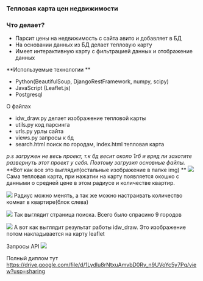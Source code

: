 ### Тепловая карта цен недвижимости

### Что делает?
- Парсит цены на недвижимость с сайта авито и добавляет в БД
- На основании данных из БД делает тепловую карту
- Имеет интерактивную карту с фильтрацией данных и отображение данных

**Используемые технологии  **
- Python(BeautifulSoup, DjangoRestFramework, numpy, scipy)
- JavaScript (Leaflet.js)
- Postgresql

О файлах
- idw_draw.py делает изображение тепловой карты
- utils.py  код парсинга
- urls.py урлы сайта
- views.py запросы к бд
- search.html поиск по городам, index.html тепловая карта

*p.s загружен не весь проект, т.к бд весит около 1гб и вряд ли захотите развернуть этот проект у себя. Поэтому загрузил основные файлы.*
**Вот как все это выглядит(остальные изображение в папке img)  **
![](https://i.imgur.com/glGa3wP.png)
Сама тепловая карта, при нажатии на карту появляется окошко с данными о средней цене в этом радиусе и количестве квартир.


![](https://i.imgur.com/ga4gPka.png)
Радиус можно менять, а так же можно настраивать количество комнат в квартире(блок слева)



![](https://i.imgur.com/9DC1oCx.png)
Так выглядит страница поиска. Всего было спрасино 9 городов

![](https://i.imgur.com/gg6m7Zg.png)
А вот как выглядит результат работы idw_draw. Это изображение потом накладывается на карту leaflet

Запросы API
![](https://i.imgur.com/4lxvnCp.jpg)


Полный диплом тут
https://drive.google.com/file/d/1LydIu8rNtxuAmvbD0Rv_n9UVoYc5y7Pq/view?usp=sharing
